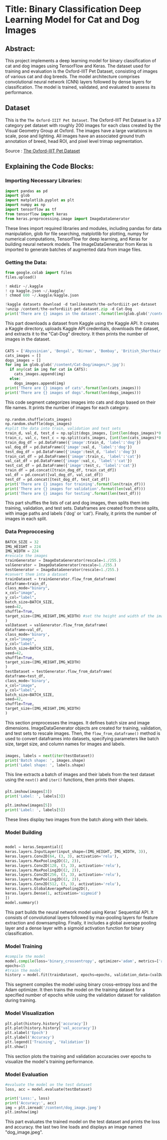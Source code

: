 # Title: Binary Classification Deep Learning Model for Cat and Dog Images

## Abstract:
This project implements a deep learning model for binary classification of cat and dog images using TensorFlow and Keras. The dataset used for training and evaluation is the Oxford-IIIT Pet Dataset, consisting of images of various cat and dog breeds. The model architecture comprises convolutional neural network (CNN) layers followed by dense layers for classification. The model is trained, validated, and evaluated to assess its performance.

##  Dataset

This is the `The Oxford-IIIT Pet Dataset`. 
The Oxford-IIIT Pet Dataset is a 37 category pet dataset with roughly 200 images for each class created by the Visual Geometry Group at Oxford. The images have a large variations in scale, pose and lighting. All images have an associated ground truth annotation of breed, head ROI, and pixel level trimap segmentation.

Source : [The Oxford-IIIT Pet Dataset](https://www.kaggle.com/datasets/tanlikesmath/the-oxfordiiit-pet-dataset)

## Explaining the Code Blocks:

### Importing Necessary Libraries:
```python
import pandas as pd
import glob
import matplotlib.pyplot as plt
import numpy as np
import tensorflow as tf
from tensorflow import keras
from keras.preprocessing.image import ImageDataGenerator
```
These lines import required libraries and modules, including pandas for data manipulation, glob for file searching, matplotlib for plotting, numpy for numerical computations, TensorFlow for deep learning, and Keras for building neural network models. The ImageDataGenerator from Keras is imported to generate batches of augmented data from image files.

### Getting the Data:

```python
from google.colab import files
files.upload()

! mkdir ~/.kaggle
! cp kaggle.json ~/.kaggle/
! chmod 600 ~/.kaggle/kaggle.json

!kaggle datasets download -d tanlikesmath/the-oxfordiiit-pet-dataset
!unzip /content/the-oxfordiiit-pet-dataset.zip -d Cat-Dog
print('There are {} images in the dataset'.format(len(glob.glob('/content/Cat-Dog/images/*.jpg'))))
```
This part downloads a dataset from Kaggle using the Kaggle API. It creates a Kaggle directory, uploads Kaggle API credentials, downloads the dataset, and extracts it to the "Cat-Dog" directory. It then prints the number of images in the dataset.

### 
```python
CATS = ['Abyssinian', 'Bengal', 'Birman', 'Bombay', 'British_Shorthair', 'Egyptian_Mau', 'Maine_Coon', 'Persian', 'Ragdoll', 'Russian_Blue', 'Siamese', 'Sphynx']
cats_images = []
dogs_images = []
for img in glob.glob('/content/Cat-Dog/images/*.jpg'):
  if any(cat in img for cat in CATS):
    cats_images.append(img)
  else:
    dogs_images.append(img)
print('There are {} images of cats'.format(len(cats_images)))
print('There are {} images of dogs'.format(len(dogs_images)))
```
This code segment categorizes images into cats and dogs based on their file names. It prints the number of images for each category.

### 
```python
np.random.shuffle(cats_images)
np.random.shuffle(dogs_images)
#split the data into train, validation and test sets
train_d, val_d, test_d = np.split(dogs_images, [int(len(dogs_images)*0.7), int(len(dogs_images)*0.8)])
train_c, val_c, test_c = np.split(cats_images, [int(len(cats_images)*0.7), int(len(cats_images)*0.8)])
train_dog_df = pd.DataFrame({'image':train_d, 'label':'dog'})
val_dog_df = pd.DataFrame({'image':val_d, 'label':'dog'})
test_dog_df = pd.DataFrame({'image':test_d, 'label':'dog'})
train_cat_df = pd.DataFrame({'image':train_c, 'label':'cat'})
val_cat_df = pd.DataFrame({'image':val_c, 'label':'cat'})
test_cat_df = pd.DataFrame({'image':test_c, 'label':'cat'})
train_df = pd.concat([train_dog_df, train_cat_df])
val_df = pd.concat([val_dog_df, val_cat_df])
test_df = pd.concat([test_dog_df, test_cat_df])
print('There are {} images for training'.format(len(train_df)))
print('There are {} images for validation'.format(len(val_df)))
print('There are {} images for testing'.format(len(test_df)))

```
This part shuffles the lists of cat and dog images, then splits them into training, validation, and test sets. Dataframes are created from these splits, with image paths and labels ('dog' or 'cat'). Finally, it prints the number of images in each split.

### Data Preproccesing
```python
BATCH_SIZE = 32
IMG_HEIGHT = 224
IMG_WIDTH = 224
#rescale the images
trainGenerator = ImageDataGenerator(rescale=1./255.)
valGenerator = ImageDataGenerator(rescale=1./255.)
testGenerator = ImageDataGenerator(rescale=1./255.)
#convert them into a dataset
trainDataset = trainGenerator.flow_from_dataframe(
dataframe=train_df,
class_mode="binary",
x_col="image",
y_col="label",
batch_size=BATCH_SIZE,
seed=42,
shuffle=True,
target_size=(IMG_HEIGHT,IMG_WIDTH) #set the height and width of the images
)
valDataset = valGenerator.flow_from_dataframe(
dataframe=val_df,
class_mode='binary',
x_col="image",
y_col="label",
batch_size=BATCH_SIZE,
seed=42,
shuffle=True,
target_size=(IMG_HEIGHT,IMG_WIDTH)
)
testDataset = testGenerator.flow_from_dataframe(
dataframe=test_df,
class_mode='binary',
x_col="image",
y_col="label",
batch_size=BATCH_SIZE,
seed=42,
shuffle=True,
target_size=(IMG_HEIGHT,IMG_WIDTH)
)

```
This section preprocesses the images. It defines batch size and image dimensions. ImageDataGenerator objects are created for training, validation, and test sets to rescale images. Then, the `flow_from_dataframe()` method is used to convert dataframes into datasets, specifying parameters like batch size, target size, and column names for images and labels.

### 
```python
images, labels = next(iter(testDataset))
print('Batch shape: ', images.shape)
print('Label shape: ', labels.shape)
```
This line extracts a batch of images and their labels from the test dataset using the `next()` and `iter()` functions, then prints their shapes.

###

```python
plt.imshow(images[3])
print('Label: ', labels[3])

plt.imshow(images[5])
print('Label: ', labels[5])
```
These lines display two images from the batch along with their labels.

### Model Building

```python

model = keras.Sequential([
keras.layers.InputLayer(input_shape=(IMG_HEIGHT, IMG_WIDTH, 3)),
keras.layers.Conv2D(64, (3, 3), activation='relu'),
keras.layers.MaxPooling2D((2, 2)),
keras.layers.Conv2D(128, (3, 3), activation='relu'),
keras.layers.MaxPooling2D((2, 2)),
keras.layers.Conv2D(256, (3, 3), activation='relu'),
keras.layers.MaxPooling2D((2, 2)),
keras.layers.Conv2D(512, (3, 3), activation='relu'),
keras.layers.GlobalAveragePooling2D(),
keras.layers.Dense(1, activation='sigmoid')
])
model.summary()

```
This part builds the neural network model using Keras' Sequential API. It consists of convolutional layers followed by max-pooling layers for feature extraction and downsampling. Finally, it includes a global average pooling layer and a dense layer with a sigmoid activation function for binary classification.

### Model Training

```python
#compile the model
model.compile(loss='binary_crossentropy', optimizer='adam', metrics=['accuracy'])
epochs=15
#train the model
history = model.fit(trainDataset, epochs=epochs, validation_data=(valDataset))
```
This segment compiles the model using binary cross-entropy loss and the Adam optimizer. It then trains the model on the training dataset for a specified number of epochs while using the validation dataset for validation during training.

### Model Visualization

```python
plt.plot(history.history['accuracy'])
plt.plot(history.history['val_accuracy'])
plt.xlabel('Epoch')
plt.ylabel('Accuracy')
plt.legend(['Training', 'Validation'])
plt.show()
```
This section plots the training and validation accuracies over epochs to visualize the model's training performance.

### Model Evaluation
```python
#evaluate the model on the test dataset
loss, acc = model.evaluate(testDataset)

print('Loss:', loss)
print('Accuracy:', acc)
img = plt.imread('/content/dog_image.jpeg')
plt.imshow(img)
```
This part evaluates the trained model on the test dataset and prints the loss and accuracy. the last two line loads and displays an image named "dog_image.jpeg".
